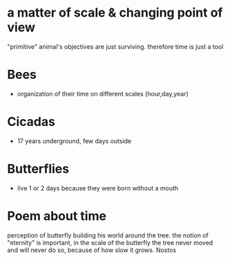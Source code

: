 # a matter of scale & changing point of view

"primitive" animal's objectives are just surviving. therefore time is just a tool 

# Bees
- organization of their time on different scales (hour,day,year)

# Cicadas
- 17 years underground, few days outside

# Butterflies
- live 1 or 2 days because they were born without a mouth



# Poem about time
perception of butterfly building his world around the tree. the notion of "eternity" is important, in the scale of the butterfly the tree never moved and will never do so, because of how slow it grows. Nostos



